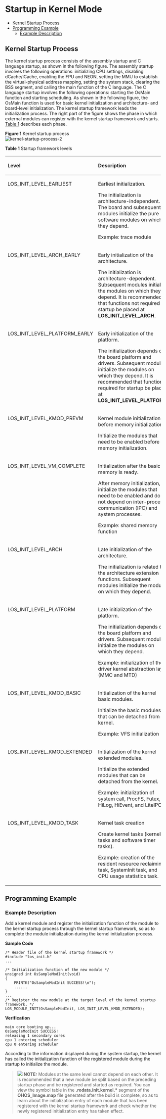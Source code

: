 # Startup in Kernel Mode<a name="EN-US_TOPIC_0000001127506594"></a>

-   [Kernel Startup Process](#section9882154318299)
-   [Programming Example](#section19145114703217)
    -   [Example Description](#section1045483642518)


## Kernel Startup Process<a name="section9882154318299"></a>

The kernel startup process consists of the assembly startup and C language startup, as shown in the following figure. The assembly startup involves the following operations: initializing CPU settings, disabling dCache/iCache, enabling the FPU and NEON, setting the MMU to establish the virtual-physical address mapping, setting the system stack, clearing the BSS segment, and calling the main function of the C language. The C language startup involves the following operations: starting the OsMain function and starting scheduling. As shown in the following figure, the OsMain function is used for basic kernel initialization and architecture- and board-level initialization. The kernel startup framework leads the initialization process. The right part of the figure shows the phase in which external modules can register with the kernel startup framework and starts.  [Table 1](#table38544719428)  describes each phase.

**Figure  1**  Kernel startup process<a name="fig983731153511"></a>  
![](figures/kernel-startup-process-2.png "kernel-startup-process-2")

**Table  1**  Startup framework levels

<a name="table38544719428"></a>
<table><thead align="left"><tr id="row286134714423"><th class="cellrowborder" valign="top" width="35.58%" id="mcps1.2.3.1.1"><p id="p886164717423"><a name="p886164717423"></a><a name="p886164717423"></a>Level</p>
</th>
<th class="cellrowborder" valign="top" width="64.42%" id="mcps1.2.3.1.2"><p id="p586194716421"><a name="p586194716421"></a><a name="p586194716421"></a>Description</p>
</th>
</tr>
</thead>
<tbody><tr id="row48664764218"><td class="cellrowborder" valign="top" width="35.58%" headers="mcps1.2.3.1.1 "><p id="p7861447174211"><a name="p7861447174211"></a><a name="p7861447174211"></a>LOS_INIT_LEVEL_EARLIEST</p>
</td>
<td class="cellrowborder" valign="top" width="64.42%" headers="mcps1.2.3.1.2 "><p id="p1561350125815"><a name="p1561350125815"></a><a name="p1561350125815"></a>Earliest initialization.</p>
<p id="p13865183210552"><a name="p13865183210552"></a><a name="p13865183210552"></a>The initialization is architecture-independent. The board and subsequent modules initialize the pure software modules on which they depend.</p>
<p id="p1686104764216"><a name="p1686104764216"></a><a name="p1686104764216"></a>Example: trace module</p>
</td>
</tr>
<tr id="row4861478429"><td class="cellrowborder" valign="top" width="35.58%" headers="mcps1.2.3.1.1 "><p id="p1986164710423"><a name="p1986164710423"></a><a name="p1986164710423"></a>LOS_INIT_LEVEL_ARCH_EARLY</p>
</td>
<td class="cellrowborder" valign="top" width="64.42%" headers="mcps1.2.3.1.2 "><p id="p6864470423"><a name="p6864470423"></a><a name="p6864470423"></a>Early initialization of the architecture.</p>
<p id="p118192355598"><a name="p118192355598"></a><a name="p118192355598"></a>The initialization is architecture-dependent. Subsequent modules initialize the modules on which they depend. It is recommended that functions not required for startup be placed at <strong id="b13751321192318"><a name="b13751321192318"></a><a name="b13751321192318"></a>LOS_INIT_LEVEL_ARCH</strong>.</p>
</td>
</tr>
<tr id="row98694774219"><td class="cellrowborder" valign="top" width="35.58%" headers="mcps1.2.3.1.1 "><p id="p118624714210"><a name="p118624714210"></a><a name="p118624714210"></a>LOS_INIT_LEVEL_PLATFORM_EARLY</p>
</td>
<td class="cellrowborder" valign="top" width="64.42%" headers="mcps1.2.3.1.2 "><p id="p118531052143510"><a name="p118531052143510"></a><a name="p118531052143510"></a>Early initialization of the platform.</p>
<p id="p666132195816"><a name="p666132195816"></a><a name="p666132195816"></a>The initialization depends on the board platform and drivers. Subsequent modules initialize the modules on which they depend. It is recommended that functions required for startup be placed at <strong id="b44971429202712"><a name="b44971429202712"></a><a name="b44971429202712"></a>LOS_INIT_LEVEL_PLATFORM</strong>.
</td>
</tr>
<tr id="row8863470423"><td class="cellrowborder" valign="top" width="35.58%" headers="mcps1.2.3.1.1 "><p id="p19861547114214"><a name="p19861547114214"></a><a name="p19861547114214"></a>LOS_INIT_LEVEL_KMOD_PREVM</p>
</td>
<td class="cellrowborder" valign="top" width="64.42%" headers="mcps1.2.3.1.2 "><p id="p2862471421"><a name="p2862471421"></a><a name="p2862471421"></a>Kernel module initialization before memory initialization.</p>
<p id="p989110481520"><a name="p989110481520"></a><a name="p989110481520"></a>Initialize the modules that need to be enabled before memory initialization.</p>
</td>
</tr>
<tr id="row4861147124218"><td class="cellrowborder" valign="top" width="35.58%" headers="mcps1.2.3.1.1 "><p id="p16863472426"><a name="p16863472426"></a><a name="p16863472426"></a>LOS_INIT_LEVEL_VM_COMPLETE</p>
</td>
<td class="cellrowborder" valign="top" width="64.42%" headers="mcps1.2.3.1.2 "><p id="p1186114715427"><a name="p1186114715427"></a><a name="p1186114715427"></a>Initialization after the basic memory is ready.</p>
<p id="p26441930165910"><a name="p26441930165910"></a><a name="p26441930165910"></a>After memory initialization, initialize the modules that need to be enabled and do not depend on inter-process communication (IPC) and system processes.</p>
<p id="p76991543175013"><a name="p76991543175013"></a><a name="p76991543175013"></a>Example: shared memory function</p>
</td>
</tr>
<tr id="row12869472429"><td class="cellrowborder" valign="top" width="35.58%" headers="mcps1.2.3.1.1 "><p id="p178694712429"><a name="p178694712429"></a><a name="p178694712429"></a>LOS_INIT_LEVEL_ARCH</p>
</td>
<td class="cellrowborder" valign="top" width="64.42%" headers="mcps1.2.3.1.2 "><p id="p1086104719427"><a name="p1086104719427"></a><a name="p1086104719427"></a>Late initialization of the architecture.</p>
<p id="p556511281688"><a name="p556511281688"></a><a name="p556511281688"></a>The initialization is related to the architecture extension functions. Subsequent modules initialize the modules on which they depend.</p>
</td>
</tr>
<tr id="row128624717424"><td class="cellrowborder" valign="top" width="35.58%" headers="mcps1.2.3.1.1 "><p id="p198684711427"><a name="p198684711427"></a><a name="p198684711427"></a>LOS_INIT_LEVEL_PLATFORM</p>
</td>
<td class="cellrowborder" valign="top" width="64.42%" headers="mcps1.2.3.1.2 "><p id="p65519915524"><a name="p65519915524"></a><a name="p65519915524"></a>Late initialization of the platform.</p>
<p id="p187247164213"><a name="p187247164213"></a><a name="p187247164213"></a>The initialization depends on the board platform and drivers. Subsequent modules initialize the modules on which they depend.</p>
<p id="p138046651010"><a name="p138046651010"></a><a name="p138046651010"></a>Example: initialization of the driver kernel abstraction layer (MMC and MTD)</p>
</td>
</tr>
<tr id="row2149155220436"><td class="cellrowborder" valign="top" width="35.58%" headers="mcps1.2.3.1.1 "><p id="p8150105215436"><a name="p8150105215436"></a><a name="p8150105215436"></a>LOS_INIT_LEVEL_KMOD_BASIC</p>
</td>
<td class="cellrowborder" valign="top" width="64.42%" headers="mcps1.2.3.1.2 "><p id="p81509525436"><a name="p81509525436"></a><a name="p81509525436"></a>Initialization of the kernel basic modules.</p>
<p id="p763134221115"><a name="p763134221115"></a><a name="p763134221115"></a>Initialize the basic modules that can be detached from the kernel.</p>
<p id="p7781186191213"><a name="p7781186191213"></a><a name="p7781186191213"></a>Example: VFS initialization</p>
</td>
</tr>
<tr id="row19671355174317"><td class="cellrowborder" valign="top" width="35.58%" headers="mcps1.2.3.1.1 "><p id="p1596825564317"><a name="p1596825564317"></a><a name="p1596825564317"></a>LOS_INIT_LEVEL_KMOD_EXTENDED</p>
</td>
<td class="cellrowborder" valign="top" width="64.42%" headers="mcps1.2.3.1.2 "><p id="p6968155513438"><a name="p6968155513438"></a><a name="p6968155513438"></a>Initialization of the kernel extended modules.</p>
<p id="p669712304124"><a name="p669712304124"></a><a name="p669712304124"></a>Initialize the extended modules that can be detached from the kernel.</p>
<p id="p7600114618125"><a name="p7600114618125"></a><a name="p7600114618125"></a>Example: initialization of system call, ProcFS, Futex, HiLog, HiEvent, and LiteIPC</p>
</td>
</tr>
<tr id="row357517134414"><td class="cellrowborder" valign="top" width="35.58%" headers="mcps1.2.3.1.1 "><p id="p12575676449"><a name="p12575676449"></a><a name="p12575676449"></a>LOS_INIT_LEVEL_KMOD_TASK</p>
</td>
<td class="cellrowborder" valign="top" width="64.42%" headers="mcps1.2.3.1.2 "><p id="p7128122619143"><a name="p7128122619143"></a><a name="p7128122619143"></a>Kernel task creation</p>
<p id="p1657587184419"><a name="p1657587184419"></a><a name="p1657587184419"></a>Create kernel tasks (kernel tasks and software timer tasks).</p>
<p id="p55485297219"><a name="p55485297219"></a><a name="p55485297219"></a>Example: creation of the resident resource reclaiming task, SystemInit task, and CPU usage statistics task.</p>
</td>
</tr>
</tbody>
</table>

## Programming Example<a name="section19145114703217"></a>

### Example Description<a name="section1045483642518"></a>

Add a kernel module and register the initialization function of the module to the kernel startup process through the kernel startup framework, so as to complete the module initialization during the kernel initialization process.

**Sample Code**

```
/* Header file of the kernel startup framework */
#include "los_init.h"
...

/* Initialization function of the new module */
unsigned int OsSampleModInit(void)
{
    PRINTK("OsSampleModInit SUCCESS!\n");
    ......
}
...
/* Register the new module at the target level of the kernel startup framework. */
LOS_MODULE_INIT(OsSampleModInit, LOS_INIT_LEVEL_KMOD_EXTENDED);
```

**Verification**

```
main core booting up...
OsSampleModInit SUCCESS!
releasing 1 secondary cores
cpu 1 entering scheduler
cpu 0 entering scheduler
```

According to the information displayed during the system startup, the kernel has called the initialization function of the registered module during the startup to initialize the module.

>![](../public_sys-resources/icon-note.gif) **NOTE:** 
>Modules at the same level cannot depend on each other. It is recommended that a new module be split based on the preceding startup phase and be registered and started as required.
>You can view the symbol table in the  **.rodata.init.kernel.\***  segment of the  **OHOS\_Image.map**  file generated after the build is complete, so as to learn about the initialization entry of each module that has been registered with the kernel startup framework and check whether the newly registered initialization entry has taken effect.

